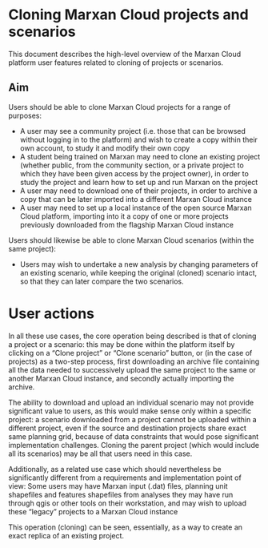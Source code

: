 # Cloning Marxan Cloud projects and scenarios
This document describes the high-level overview of the Marxan Cloud platform user features related to cloning of projects or scenarios.

## Aim

Users should be able to clone Marxan Cloud projects for a range of purposes:
- A user may see a community project (i.e. those that can be browsed without 
logging in to the platform) and wish to create a copy within their own account, to study it and modify their own copy
- A student being trained on Marxan may need to clone an existing project (whether public, from the community section, or a private project to which they have been given access by the project owner), in order to study the project and learn how to set up and run Marxan on the project
- A user may need to download one of their projects, in order to archive a copy that can be later imported into a different Marxan Cloud instance
- A user may need to set up a local instance of the open source Marxan Cloud platform, importing into it a copy of one or more projects previously downloaded from the flagship Marxan Cloud instance

Users should likewise be able to clone Marxan Cloud scenarios (within the same project):
- Users may wish to undertake a new analysis by changing parameters of an existing scenario, while keeping the original (cloned) scenario intact, so that they can later compare the two scenarios.

# User actions

In all these use cases, the core operation being described is that of cloning a project or a scenario: this may be done within the platform itself by clicking on a “Clone project” or “Clone scenario” button, or (in the case of projects) as a two-step process, first downloading an archive file containing all the data needed to successively upload the same project to the same or another Marxan Cloud instance, and secondly actually importing the archive.

The ability to download and upload an individual scenario may not provide significant value to users, as this would make sense only within a specific project: a scenario downloaded from a project cannot be uploaded within a different project, even if the source and destination projects share exact same planning grid, because of data constraints that would pose significant implementation challenges. Cloning the parent project (which would include all its scenarios) may be all that users need in this case.

Additionally, as a related use case which should nevertheless be significantly different from a requirements and implementation point of view:
Some users may have Marxan input (.dat) files, planning unit shapefiles and features shapefiles from analyses they may have run through qgis or other tools on their workstation, and may wish to upload these “legacy” projects to a Marxan Cloud instance

This operation (cloning) can be seen, essentially, as a way to create an exact 
replica of an existing project.
